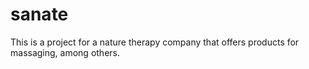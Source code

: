 # sanate
This is a project for a nature therapy company that offers products for massaging, among others.
